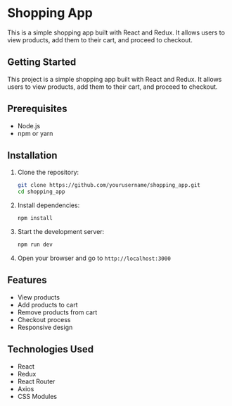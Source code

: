 # Shopping App
This is a simple shopping app built with React and Redux. It allows users to view products, add them to their cart, and proceed to checkout.
## Getting Started
This project is a simple shopping app built with React and Redux. It allows users to view products, add them to their cart, and proceed to checkout.
## Prerequisites
- Node.js
- npm or yarn
## Installation
1. Clone the repository:
    ```bash
    git clone https://github.com/yourusername/shopping_app.git
    cd shopping_app
    ```
2. Install dependencies:
    ```bash
    npm install
    ```
3. Start the development server:
    ```bash
    npm run dev
4. Open your browser and go to `http://localhost:3000`
## Features
- View products
- Add products to cart
- Remove products from cart
- Checkout process
- Responsive design
## Technologies Used
- React
- Redux
- React Router
- Axios 
- CSS Modules